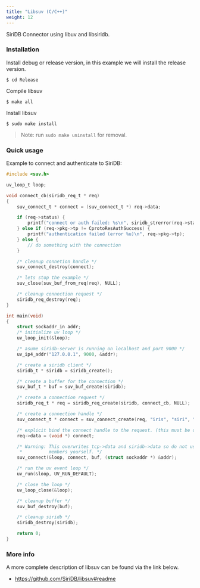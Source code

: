 ```yaml
---
title: "Libsuv (C/C++)"
weight: 12
---
```


SiriDB Connector using libuv and libsiridb.

### Installation


Install debug or release version, in this example we will install the release version.
```
$ cd Release
```

Compile libsuv
```
$ make all
```

Install libsuv
```
$ sudo make install
```

> Note: run `sudo make uninstall` for removal.

### Quick usage

Example to connect and authenticate to SiriDB:
```c
#include <suv.h>

uv_loop_t loop;

void connect_cb(siridb_req_t * req)
{
    suv_connect_t * connect = (suv_connect_t *) req->data;

    if (req->status) {
        printf("connect or auth failed: %s\n", siridb_strerror(req->status));
    } else if (req->pkg->tp != CprotoResAuthSuccess) {
        printf("authentication failed (error %u)\n", req->pkg->tp);
    } else {
        // do something with the connection
    }

    /* cleanup connetion handle */
    suv_connect_destroy(connect);

    /* lets stop the example */
    suv_close(suv_buf_from_req(req), NULL);

    /* cleanup connection request */
    siridb_req_destroy(req);
}

int main(void)
{
    struct sockaddr_in addr;
    /* initialize uv loop */
    uv_loop_init(&loop);

    /* asume siridb-server is running on localhost and port 9000 */
    uv_ip4_addr("127.0.0.1", 9000, &addr);

    /* create a siridb client */
    siridb_t * siridb = siridb_create();

    /* create a buffer for the connection */
    suv_buf_t * buf = suv_buf_create(siridb);

    /* create a connection request */
    siridb_req_t * req = siridb_req_create(siridb, connect_cb, NULL);

    /* create a connection handle */
    suv_connect_t * connect = suv_connect_create(req, "iris", "siri", "dbtest");

    /* explicit bind the connect handle to the request. (this must be done!) */
    req->data = (void *) connect;

    /* Warning: This overwrites tcp->data and siridb->data so do not use these
     *          members yourself. */
    suv_connect(&loop, connect, buf, (struct sockaddr *) &addr);

    /* run the uv event loop */
    uv_run(&loop, UV_RUN_DEFAULT);

    /* close the loop */
    uv_loop_close(&loop);

    /* cleanup buffer */
    suv_buf_destroy(buf);

    /* cleanup siridb */
    siridb_destroy(siridb);

    return 0;
}
```

### More info

A more complete description of libsuv can be found via the link below.

- https://github.com/SiriDB/libsuv#readme
